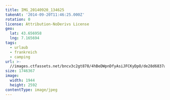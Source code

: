 ```yaml
---
title: IMG_20140920_134625
takenAt: '2014-09-20T11:46:25.000Z'
rotation: 0
license: Attribution-NoDerivs License
geo:
  lat: 43.656958
  lng: 7.165694
tags:
  - urlaub
  - frankreich
  - camping
url: >-
  //images.ctfassets.net/bncv3c2gt878/4hBeDWpnDfyAsiJFCKyDpO/de28d6837a056e8bbb23cd0363be641b/img_20140920_134625_27696565444_o
size: 1746367
image:
  width: 1944
  height: 2592
contentType: image/jpeg
---
```


